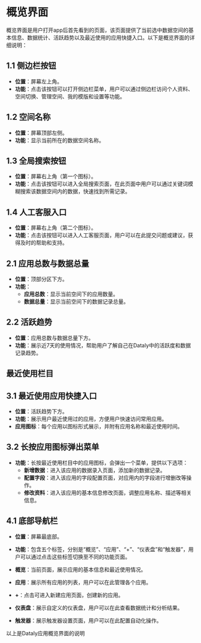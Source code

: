 # 概览界面

概览界面是用户打开app后首先看到的页面，该页面提供了当前选中数据空间的基本信息、数据统计、活跃趋势以及最近使用的应用快捷入口。以下是概览界面的详细说明：

## 1.1 侧边栏按钮
- **位置**：屏幕左上角。
- **功能**：点击该按钮可以打开侧边栏菜单，用户可以通过侧边栏访问个人资料、空间切换、管理空间、我的模版和设置等功能。

## 1.2 空间名称
- **位置**：屏幕顶部左侧。
- **功能**：显示当前所在的数据空间名称。

## 1.3 全局搜索按钮
- **位置**：屏幕右上角（第一个图标）。
- **功能**：点击该按钮可以进入全局搜索页面，在此页面中用户可以通过关键词模糊搜索该数据空间内的数据，快速找到所需记录。

## 1.4 人工客服入口
- **位置**：屏幕右上角（第二个图标）。
- **功能**：点击该按钮可以进入人工客服页面，用户可以在此提交问题或建议，获得及时的帮助和支持。



## 2.1 应用总数与数据总量
- **位置**：顶部分区下方。
- **功能**：
  - **应用总数**：显示当前空间下的应用数量。
  - **数据总量**：显示当前空间下的数据记录总量。

## 2.2 活跃趋势
- **位置**：应用总数与数据总量下方。
- **功能**：展示近7天的使用情况，帮助用户了解自己在Dataly中的活跃度和数据记录趋势。

## 最近使用栏目

## 3.1 最近使用应用快捷入口
- **位置**：活跃趋势下方。
- **功能**：展示用户最近使用过的应用，方便用户快速访问常用应用。
- **应用图标**：每个应用以图标形式展示，并附有应用名称和最近使用时间。

## 3.2 长按应用图标弹出菜单
- **功能**：长按最近使用栏目中的应用图标，会弹出一个菜单，提供以下选项：
  - **新增数据**：进入该应用的数据录入页面，添加新的数据记录。
  - **配置字段**：进入该应用的字段配置页面，对应用内的字段进行增删改等操作。
  - **修改资料**：进入该应用的基本信息修改页面，调整应用名称、描述等相关信息。

## 4.1 底部导航栏
- **位置**：屏幕最底部。
- **功能**：包含五个标签，分别是“概览”、“应用”、“+”、“仪表盘”和“触发器”，用户可以通过点击这些标签切换至不同的功能页面。

- **概览**：当前页面，展示应用的基本信息和最近使用情况。
- **应用**：展示所有应用的列表，用户可以在此管理各个应用。
- **+**：点击可进入新建应用页面，创建新的应用。
- **仪表盘**：展示自定义的仪表盘，用户可以在此查看数据统计和分析结果。
- **触发器**：展示触发器设置页面，用户可以在此配置自动化操作。


以上是Dataly应用概览界面的说明